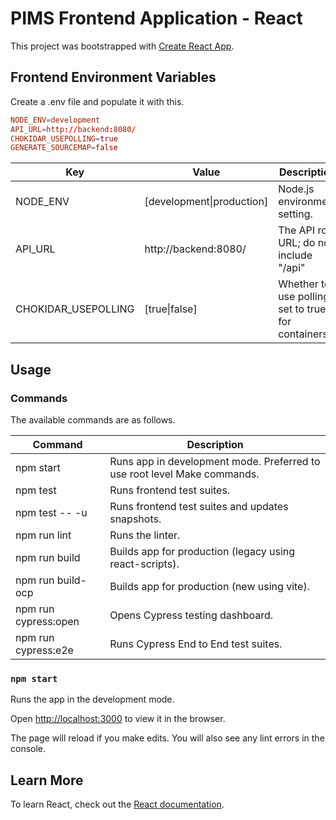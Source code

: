 # PIMS Frontend Application - React

This project was bootstrapped with [Create React App](https://github.com/facebook/create-react-app).

## Frontend Environment Variables

Create a .env file and populate it with this.

```conf
NODE_ENV=development
API_URL=http://backend:8080/
CHOKIDAR_USEPOLLING=true
GENERATE_SOURCEMAP=false
```

| Key                  | Value                     | Description                                        |
| ---------------------| ------------------------- | -------------------------------------------------- |
| NODE_ENV             | [development\|production] | Node.js environment setting.                       |
| API_URL              |  http://backend:8080/     | The API root URL; do not include "/api"            |
| CHOKIDAR_USEPOLLING  | [true\|false]             | Whether to use polling; set to true for containers.|

## Usage

### Commands

The available commands are as follows.

| Command                    | Description                                                              |
| -------------------------- | ------------------------------------------------------------------------ |
| npm start                  | Runs app in development mode. Preferred to use root level Make commands. |
| npm test                   | Runs frontend test suites.                                               |
| npm test -- -u             | Runs frontend test suites and updates snapshots.                         |
| npm run lint               | Runs the linter.                                                         |
| npm run build              | Builds app for production (legacy using react-scripts).                  |
| npm run build-ocp          | Builds app for production (new using vite).                              |
| npm run cypress:open       | Opens Cypress testing dashboard.                                         |
| npm run cypress:e2e        | Runs Cypress End to End test suites.                                     |

### `npm start`

Runs the app in the development mode.

Open [http://localhost:3000](http://localhost:3000) to view it in the browser.

The page will reload if you make edits.
You will also see any lint errors in the console.

## Learn More

To learn React, check out the [React documentation](https://reactjs.org/).
